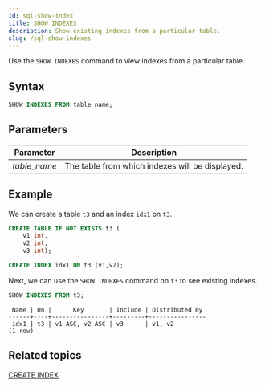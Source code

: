 ```yaml
---
id: sql-show-index
title: SHOW INDEXES
description: Show existing indexes from a particular table.
slug: /sql-show-indexes
---
```


Use the `SHOW INDEXES` command to view indexes from a particular table.

## Syntax

```sql
SHOW INDEXES FROM table_name;
```

## Parameters
|Parameter   | Description           |
|---------------------------|-----------------------|
|*table_name* |The table from which indexes will be displayed. |

## Example

We can create a table `t3` and an index `idx1` on `t3`.

```sql
CREATE TABLE IF NOT EXISTS t3 (
    v1 int, 
    v2 int, 
    v3 int);

CREATE INDEX idx1 ON t3 (v1,v2);
```

Next, we can use the `SHOW INDEXES` command on `t3` to see existing indexes.

```sql
SHOW INDEXES FROM t3;
```

```
 Name | On |      Key       | Include | Distributed By 
------+----+----------------+---------+----------------
 idx1 | t3 | v1 ASC, v2 ASC | v3      | v1, v2
(1 row)
```

## Related topics

[CREATE INDEX](../commands/sql-create-index.md)